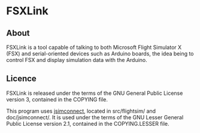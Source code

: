# FSXLink #

## About ##
FSXLink is a tool capable of talking to both Microsoft Flight Simulator X (FSX) and serial-oriented devices such as Arduino boards, the idea being to control FSX and display simulation data with the Arduino.

## Licence ##
FSXLink is released under the terms of the GNU General Public License version 3, contained in the COPYING file.

This program uses [jsimconnect](https://github.com/mharj/jsimconnect), located in src/flightsim/ and doc/jsimconnect/. It is used under the terms of the GNU Lesser General Public License version 2.1, contained in the COPYING.LESSER file.
